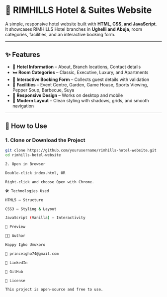 # 🌴 RIMHILLS Hotel & Suites Website  

A simple, responsive hotel website built with **HTML, CSS, and JavaScript**.  
It showcases RIMHILLS Hotel branches in **Ughelli and Abuja**, room categories, facilities, and an interactive booking form.  

---

## ✨ Features  
- 🏨 **Hotel Information** – About, Branch locations, Contact details  
- 🛏 **Room Categories** – Classic, Executive, Luxury, and Apartments  
- 📅 **Interactive Booking Form** – Collects guest details with validation  
- 🍲 **Facilities** – Event Centre, Garden, Game House, Sports Viewing, Pepper Soup, Barbecue, Suya  
- 📱 **Responsive Design** – Works on desktop and mobile  
- 🎨 **Modern Layout** – Clean styling with shadows, grids, and smooth navigation  

---

## 🚀 How to Use  

### 1. Clone or Download the Project  
```bash
git clone https://github.com/yourusername/rimhills-hotel-website.git
cd rimhills-hotel-website

2. Open in Browser

Double-click index.html, OR

Right-click and choose Open with Chrome.

🛠 Technologies Used

HTML5 – Structure

CSS3 – Styling & Layout

JavaScript (Vanilla) – Interactivity

📸 Preview

👨‍💻 Author

Happy Igho Umukoro

📧 princeigho74@gmail.com

🔗 LinkedIn

🐙 GitHub

📌 License

This project is open-source and free to use.
